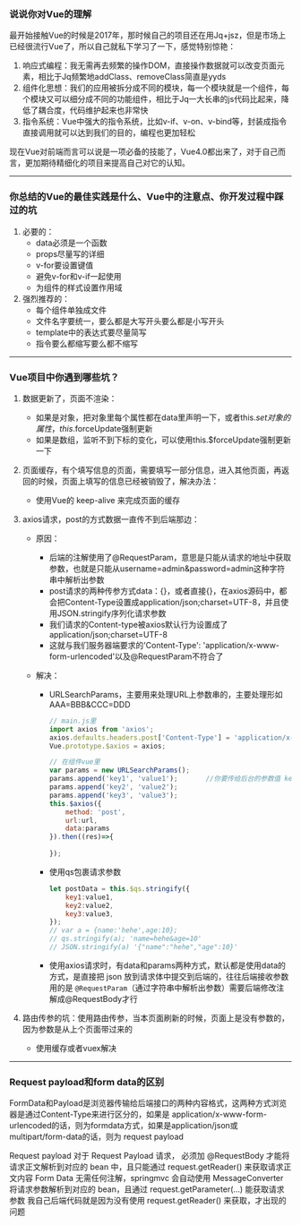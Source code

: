 ### 说说你对Vue的理解

最开始接触Vue的时候是2017年，那时候自己的项目还在用Jq+jsz，但是市场上已经很流行Vue了，所以自己就私下学习了一下，感觉特别惊艳：

1. 响应式编程：我无需再去频繁的操作DOM，直接操作数据就可以改变页面元素，相比于Jq频繁地addClass、removeClass简直是yyds
2. 组件化思想：我们的应用被拆分成不同的模块，每一个模块就是一个组件，每个模块又可以细分成不同的功能组件，相比于Jq一大长串的js代码比起来，降低了耦合度，代码维护起来也非常快
3. 指令系统：Vue中强大的指令系统，比如v-if、v-on、v-bind等，封装成指令直接调用就可以达到我们的目的，编程也更加轻松



现在Vue对前端而言可以说是一项必备的技能了，Vue4.0都出来了，对于自己而言，更加期待精细化的项目来提高自己对它的认知。

---

### 你总结的Vue的最佳实践是什么、Vue中的注意点、你开发过程中踩过的坑

1. 必要的：
   + data必须是一个函数
   + props尽量写的详细
   + v-for要设置键值
   + 避免v-for和v-if一起使用
   + 为组件的样式设置作用域
2. 强烈推荐的：
   + 每个组件单独成文件
   + 文件名字要统一，要么都是大写开头要么都是小写开头
   + template中的表达式要尽量简写
   + 指令要么都缩写要么都不缩写

---

### Vue项目中你遇到哪些坑？

1. 数据更新了，页面不渲染：
   + 如果是对象，把对象里每个属性都在data里声明一下，或者this.$set对象的属性，this.$forceUpdate强制更新
   + 如果是数组，监听不到下标的变化，可以使用this.$forceUpdate强制更新一下
   
2. 页面缓存，有个填写信息的页面，需要填写一部分信息，进入其他页面，再返回的时候，页面上填写的信息已经被销毁了，解决办法：

   + 使用Vue的 keep-alive 来完成页面的缓存

3. axios请求，post的方式数据一直传不到后端那边：

   + 原因：

     + 后端的注解使用了@RequestParam，意思是只能从请求的地址中获取参数，也就是只能从username=admin&password=admin这种字符串中解析出参数
     + post请求的两种传参方式data：{}，或者直接{}，在axios源码中，都会把Content-Type设置成application/json;charset=UTF-8，并且使用JSON.stringify序列化请求参数
     + 我们请求的Content-type被axios默认行为设置成了application/json;charset=UTF-8
     + 这就与我们服务器端要求的'Content-Type': 'application/x-www-form-urlencoded'以及@RequestParam不符合了

   + 解决：

     + URLSearchParams，主要用来处理URL上参数串的，主要处理形如AAA=BBB&CCC=DDD

       ```javascript
       // main.js里
       import axios from 'axios';
       axios.defaults.headers.post['Content-Type'] = 'application/x-www-form-urlencoded';
       Vue.prototype.$axios = axios;
       
       // 在组件vue里
       var params = new URLSearchParams();
       params.append('key1', 'value1');       //你要传给后台的参数值 key/value
       params.append('key2', 'value2');
       params.append('key3', 'value3');
       this.$axios({
           method: 'post',
           url:url,
           data:params
       }).then((res)=>{
           
       });
       ```

     + 使用qs包裹请求参数

       ```javascript
       let postData = this.$qs.stringify({
           key1:value1,
           key2:value2,
           key3:value3,
       });
       // var a = {name:'hehe',age:10};
       // qs.stringify(a); 'name=hehe&age=10'
       // JSON.stringify(a) '{"name":"hehe","age":10}'
       ```

     + 使用axios请求时，有data和params两种方式，默认都是使用data的方式，是直接把 json 放到请求体中提交到后端的，往往后端接收参数用的是 `@RequestParam`（通过字符串中解析出参数）需要后端修改注解成@RequestBody才行

       

4. 路由传参的坑：使用路由传参，当本页面刷新的时候，页面上是没有参数的，因为参数是从上个页面带过来的

   + 使用缓存或者vuex解决



---

### Request payload和form data的区别

FormData和Payload是浏览器传输给后端接口的两种内容格式，这两种方式浏览器是通过Content-Type来进行区分的，如果是 application/x-www-form-urlencoded的话，则为formdata方式，如果是application/json或multipart/form-data的话，则为 request payload



Request payload
对于 Request Payload 请求， 必须加 @RequestBody 才能将请求正文解析到对应的 bean 中，且只能通过 request.getReader() 来获取请求正文内容
Form Data
无需任何注解，springmvc 会自动使用 MessageConverter 将请求参数解析到对应的 bean，且通过 request.getParameter(…) 能获取请求参数
我自己后端代码就是因为没有使用 request.getReader() 来获取，才出现的问题





















































